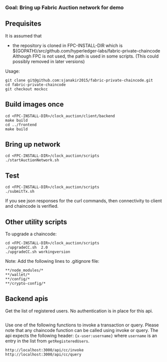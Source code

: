 
### Goal: Bring up Fabric Auction network for demo

## Prequisites
It is assumed that
- the repository is cloned in FPC-INSTALL-DIR which is ${GOPATH}/src/github.com/hyperledger-labs/fabric-private-chaincode
Although FPC is not used, the path is used in some scripts.  (This could possibly removed in later versions)

Usage:
```
git clone git@github.com:sjanakir2015/fabric-private-chaincode.git
cd fabric-private-chaincode
git checkout mockcc
```

## Build images once
```
cd <FPC-INSTALL-DIR>/clock_auction/client/backend
make build
cd ../frontend
make build
```

## Bring up network
```
cd <FPC-INSTALL-DIR>/clock_auction/scripts
./startAuctionNetwork.sh
```

## Test

```
cd <FPC-INSTALL-DIR>/clock_auction/scripts
./submitTx.sh
```

If you see json responses for the curl commands, then connectivity to client and chaincode is verified.  

## Other utility scripts

To upgrade a chaincode:
```
cd <FPC-INSTALL-DIR>/clock_auction/scripts
./upgradeCC.sh  2.0
./upgradeCC.sh workingversion
```

Note:  Add the following lines to .gitignore file:
```
**/node_modules/*
**/wallet/*
**/config/*
**/crypto-config/*
```

## Backend apis

Get the list of registered users.  No authentication is in place for this api.
```http://localhost:3000/api/getRegisteredUsers
```

Use one of the following functions to invoke a transaction or query.  Please note that any chaincode function can be called using invoke or query.   The api expects the following header:  `{x-user:username}` where `username` is an entry in the list from `getRegisteredUsers`.
```
http://localhost:3000/api/cc/invoke
http://localhost:3000/api/cc/query
```
